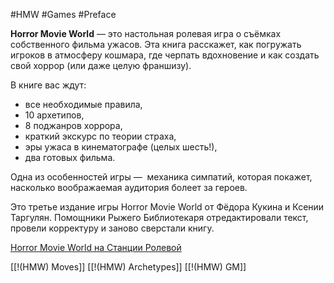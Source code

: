 #HMW  #Games #Preface

**Horror Movie World** — это настольная ролевая игра о съёмках собственного фильма ужасов. Эта книга расскажет, как погружать игроков в атмосферу кошмара, где черпать вдохновение и как создать свой хоррор (или даже целую франшизу).
  
В книге вас ждут:
- все необходимые правила,
- 10 архетипов,
- 8 поджанров хоррора,
- краткий экскурс по теории страха,
- эры ужаса в кинематографе (целых шесть!),
- два готовых фильма. 

Одна из особенностей игры —  механика симпатий, которая покажет, насколько воображаемая аудитория болеет за героев.  

Это третье издание игры Horror Movie World от Фёдора Кукина и Ксении Таргулян. Помощники Рыжего Библиотекаря отредактировали текст, провели корректуру и заново сверстали книгу.

[Horror Movie World на Станции Ролевой](https://rpgbook.ru/HMW)


[[!(HMW) Moves]]
[[!(HMW) Archetypes]]
[[!(HMW) GM]]